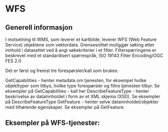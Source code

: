 # WFS

## Generell informasjon

I motsetning til WMS, som leverer et kartbilde, leverer WFS (Web Feature Service) objektene som vektordata. Grensesnittet muliggjør søking etter innhold i datasettet ved å angi søkekriterier i et filter. Filterspørringene er beskrevet med et standardisert spørrespråk, ISO 19143 Filter Encoding/OGC FES 2.0

Det er først og fremst tre forespørsler/kall som brukes:

GetCapabilities - henter metadata om tjenesten, for eksempel hvilke objekttyper som tilbys, hvilke type forespørsler og filtre tjenesten tilbyr. Se eksempler på GetCapabilities - kall her
DescribeFeatureType - henter beskrivelse av datainnholdet i form av et XML skjema (XSD). Se eksempler på DescribeFeatureType
GetFeature - henter selve datainnholdet/objekter med tilhørende egenskaper. Se eksempler på GetFeature.


## Eksempler på WFS-tjenester: